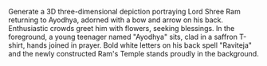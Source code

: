 Generate a 3D three-dimensional depiction portraying Lord Shree Ram returning to Ayodhya, adorned with a bow and arrow on his back. Enthusiastic crowds greet him with flowers, seeking blessings. In the foreground, a young teenager named "Ayodhya" sits, clad in a saffron T-shirt, hands joined in prayer. Bold white letters on his back spell "Raviteja" and the newly constructed Ram's Temple stands proudly in the background.
